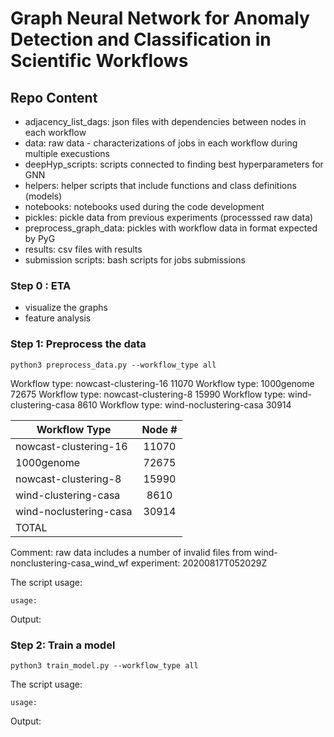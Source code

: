 # Graph Neural Network for Anomaly Detection and Classification in Scientific Workflows


## Repo Content
- adjacency_list_dags: json files with dependencies between nodes in each workflow
- data: raw data - characterizations of jobs in each workflow during multiple execustions
- deepHyp_scripts: scripts connected to finding best hyperparameters for GNN
- helpers: helper scripts that include functions and class definitions (models)
- notebooks: notebooks used during the code development
- pickles: pickle data from previous experiments (processsed raw data)
- preprocess_graph_data: pickles with workflow data in format expected by PyG
- results: csv files with results
- submission scripts: bash scripts for jobs submissions



### Step 0 : ETA
- visualize the graphs
- feature analysis

### Step 1: Preprocess the data


```python3
python3 preprocess_data.py --workflow_type all
```

Workflow type: nowcast-clustering-16
11070
Workflow type: 1000genome
72675
Workflow type: nowcast-clustering-8
15990
Workflow type: wind-clustering-casa
8610
Workflow type: wind-noclustering-casa
30914


| Workflow Type          | Node # | 
|------------------------|:------:|
| nowcast-clustering-16  | 11070  | 
| 1000genome             | 72675  | 
| nowcast-clustering-8   | 15990  |  
| wind-clustering-casa   |  8610  |  
| wind-noclustering-casa | 30914  | 
| TOTAL                  |        |

Comment: raw data includes a number of invalid files from wind-nonclustering-casa_wind_wf experiment: 20200817T052029Z

The script usage:
```
usage: 

```

Output:

### Step 2: Train a model

```python3
python3 train_model.py --workflow_type all
```

The script usage:
```
usage: 

```

Output:
